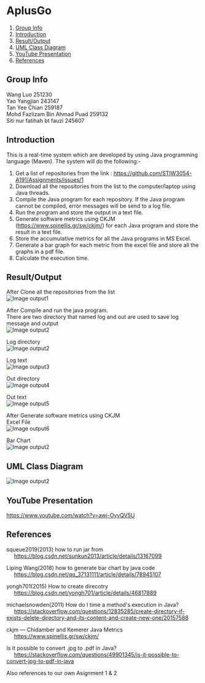 # AplusGo  
1. [Group Info](#group-info)
1. [Introduction](#introduction)
1. [Result/Output](#resultoutput)
1. [UML Class Diagram](#uml-class-diagram)
1. [YouTube Presentation](#youtube-presentation)
1. [References](#references)

## Group Info  
Wang Luo 251230  
Yao Yangjian 243147  
Tan Yee Chian 259187  
Mohd Fazlizam Bin Ahmad Puad 259132  
Siti nur fatihah bt fauzi 245607  

## Introduction  

This is a real-time system which are developed by using Java programming language (Maven). The system will do the following:-    

1) Get a list of repositories from the link : https://github.com/STIW3054-A191/Assignments/issues/1      
2) Download all the repositories from the list to the computer/laptop using Java threads.    
3) Compile the Java program for each repository. If the Java program cannot be compiled, error messages will be send to a log file.  
4) Run the program and store the output in a text file.   
5) Generate software metrics using CKJM (https://www.spinellis.gr/sw/ckjm/) for each Java program and store the result in a text file.  
6) Store the accumulative metrics for all the Java programs in MS Excel.  
7) Generate a bar graph for each metric from the excel file and store all the graphs in a pdf file.  
8) Calculate the execution time.  

## Result/Output  
After Clone all the repositories from the list  
![Image output1](https://github.com/STIW3054-A191/AplusGo/blob/master/Image/003.PNG)  

After Compile and run the java program.  
There are two directory that named log and out are used to save log message and output  
![Image output2](https://github.com/STIW3054-A191/AplusGo/blob/master/Image/004.PNG)  

Log directory  
![Image output2](https://github.com/STIW3054-A191/AplusGo/blob/master/Image/005.PNG)  

Log text  
![Image output3](https://github.com/STIW3054-A191/AplusGo/blob/master/Image/006.PNG) 

Out directory  
![Image output4](https://github.com/STIW3054-A191/AplusGo/blob/master/Image/007.PNG) 

Out text  
![Image output5](https://github.com/STIW3054-A191/AplusGo/blob/master/Image/008.PNG) 

After Generate software metrics using CKJM  
Excel File  
![Image output6](https://github.com/STIW3054-A191/AplusGo/blob/master/Image/009.PNG) 

Bar Chart  
![Image output2](https://github.com/STIW3054-A191/AplusGo/blob/master/Image/001.PNG) 
## UML Class Diagram  
![Image output2](https://github.com/STIW3054-A191/AplusGo/blob/master/Image/uml_diagram_output.png)

## YouTube Presentation  

https://www.youtube.com/watch?v=awj-OyvQV5U  

## References  
squeue2019(2013) how to run jar from   
&nbsp;&nbsp;&nbsp;&nbsp; https://blog.csdn.net/sunkun2013/article/details/13167099

Liping Wang(2018) how to generate bar chart by java code   
&nbsp;&nbsp;&nbsp;&nbsp; https://blog.csdn.net/qq_37131111/article/details/78945107

yongh701(2015) How to create direcotry     
&nbsp;&nbsp;&nbsp;&nbsp; https://blog.csdn.net/yongh701/article/details/46817889  

michaelsnowden(2011) How do I time a method's execution in Java?    
&nbsp;&nbsp;&nbsp;&nbsp; https://stackoverflow.com/questions/12835285/create-directory-if-exists-delete-directory-and-its-content-and-create-new-one/20157588 

ckjm — Chidamber and Kemerer Java Metrics    
&nbsp;&nbsp;&nbsp;&nbsp; https://www.spinellis.gr/sw/ckjm/

Is it possible to convert .jpg to .pdf in Java?   
&nbsp;&nbsp;&nbsp;&nbsp; https://stackoverflow.com/questions/49901345/is-it-possible-to-convert-jpg-to-pdf-in-java

Also references to our own Asignment 1 & 2
